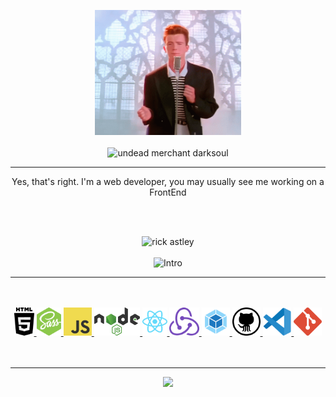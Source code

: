 <p align="center">
  <img src="assets/gif/rick-astley-never-gonna-give-you-up.gif" alt="rick astley" height="200px" />
  <br />
  <br />
  <img src="https://readme-typing-svg.herokuapp.com?size=30&center=true&lines=Hello%2C+I'm+Jessie;Welcome+Dao+friend;Ah%2C+you+can+forget+it;+What+a+waste+of+time.;Go+and+fall+off+a+cliff;Nee+hee+hee+hee+hee!" alt="undead merchant darksoul" />
</p>
<div align="center">
  <hr />
  <p align="center">
    Yes, that's right. I'm a web developer, you may usually see me working on a FrontEnd
  </p>
  <br />
  <br />
</div>
<div>
  <p align="center">
  <img src="assets/gif/john-travolta-pulp-fiction.gif" alt="rick astley" height="200px" />
  <br />
  <br />
    <img src="https://readme-typing-svg.herokuapp.com?size=30&center=true&lines=Technologies+and+Tools;I've+been+with+and;didn't+betrayed+me" alt="Intro" />
  </p>
  <hr />
  <br/>
  <br/>
  <div align="center">
    <a href="https://html.com/">
      <img src="assets/icons/html5-2.svg" height="45px" alt="html5" title="HTML5" />
    </a>
    <a href="https://sass-lang.com/">
      <img src="assets/icons/node-sass.svg" height="45px"alt="sass" title="Sass" />
    </a>
    <a href="https://www.javascript.com/">
      <img src="assets/icons/logo-javascript.svg" height="45px" alt="javascript" title="Javascript" />
    </a>
    <a href="https://www.javascript.com/">
      <img src="assets/icons/nodejs-1.svg" height="45px" alt="nodejs" title="Nodejs" />
    </a>
    <a href="https://reactjs.org/">
      <img src="assets/icons/reactjs.svg" height="45px" alt="react" title="React" />
    </a>
    <a href="https://redux.js.org/">
      <img src="assets/icons/redux.svg" height="45px" alt="redux" title="Redux" />
    </a>
    <a href="https://webpack.js.org/">
      <img src="assets/icons/webpack-icon.svg" alt="webpack" title="Webpack" height="45px" />
    </a>
    <a href="https://github.com/">
      <img src="assets/icons/github-icon.svg" alt="github" title="Github" height="45px" />
    </a>
    <a href="https://code.visualstudio.com/">
      <img src="assets/icons/vscode.svg" alt="vscode" title="VsCode" height="45px" />
    </a>
    <a href="https://git-scm.com/">
      <img src="assets/icons/git-icon.svg" alt="git" title="Git" height="45px" />
    </a>
  </div>
  <br />
  <br />
</div>

<div align="center">
  <hr />
  <img src="https://github-readme-stats.vercel.app/api?username=oreoseenoevil&count_private=true" />
<div>


<!--
**oreoseenoevil/oreoseenoevil** is a ✨ _special_ ✨ repository because its `README.md` (this file) appears on your GitHub profile.

Here are some ideas to get you started:

- 🔭 I’m currently working on ...
- 🌱 I’m currently learning ...
- 👯 I’m looking to collaborate on ...
- 🤔 I’m looking for help with ...
- 💬 Ask me about ...
- 📫 How to reach me: ...
- 😄 Pronouns: ...
- ⚡ Fun fact: ...
-->
